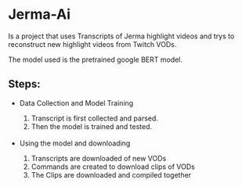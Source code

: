 # Jerma-Ai
Is a project that uses Transcripts of Jerma highlight videos and trys to reconstruct new highlight videos from Twitch VODs.

The model used is the pretrained google BERT model.

## Steps:
<ul>
  <li>Data Collection and Model Training</li>
    <ol>
      <li>Transcript is first collected and parsed.</li>
      <li>Then the model is trained and tested.</li>
    </ol>
  </br>
  <li>Using the model and downloading</li>
  <ol>
    <li>Transcripts are downloaded of new VODs</li>
    <li>Commands are created to download clips of VODs</li>
    <li>The Clips are downloaded and compiled together</li>
  </ol>
</ul>


